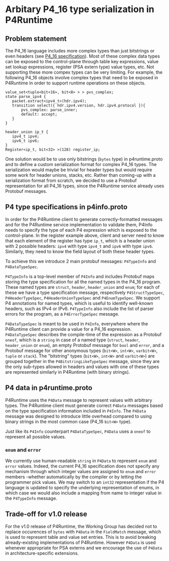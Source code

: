 # Arbitary P4_16 type serialization in P4Runtime

## Problem statement
The P4_16 language includes more complex types than just bitstrings or even
headers (see [P4_16
specification](https://p4.org/p4-spec/docs/P4-16-v1.0.0-spec.html#sec-p4-type)). Most
of these complex data types can be exposed to the control-plane through table
key expressions, value set lookup expressions, register (PSA extern type) value
types, etc. Not supporting these more compex types can be very limiting. For
example, the following P4_16 objects involve complex types that need to be
exposed in P4Runtime in order to support runtime operations on these objects.

```
value_set<tuple<bit<16>, bit<8> > > pvs_complex;
state parse_ipv4 {
   packet.extract<ipv4_t>(hdr.ipv4);
   transition select({ hdr.ipv4.version, hdr.ipv4.protocol }){
       pvs_complex: parse_inner;
       default: accept;
   }
}
```

```
header_union ip_t {
   ipv4_t ipv4;
   ipv6_t ipv6;
}
Register<ip_t, bit<32> >(128) register_ip;
```

One solution would be to use only bitstrings (`bytes` type) in p4runtime.proto
and to define a custom serialization format for complex P4_16 types. The
serialization would maybe be trivial for header types but would require some
work for header unions, stacks, etc. Rather than coming-up with a serialization
format from scratch, we decided to use a Protobuf representation for all P4_16
types, since the P4Runtime service already uses Protobuf messages.

## P4 type specifications in p4info.proto
In order for the P4Runtime client to generate correctly-formatted messages and
for the P4Runtime service implementation to validate them, P4Info needs to
specify the type of each P4 expression which is exposed to the control-plane. In
the register example above, client and server need to know that each element of
the register has type `ip_t`, which is a header union with 2 possible headers:
`ipv4` with type `ipv4_t` and `ipv6` with type `ipv6`. Similarly, they need to
know the field layout of both these header types.

To achieve this we introduce 2 main protobuf messages: `P4TypeInfo` and
`P4DataTypeSpec`.

`P4TypeInfo` is a top-level member of `P4Info` and includes Protobuf maps
storing the type specification for all the named types in the P4_16
program. These named types are `struct`, `header`, `header_union` and `enum`;
for each of these we have a type specification message, respectively
`P4StructTypeSpec`, `P4HeaderTypeSpec`, `P4HeaderUnionTypeSpec` and
`P4EnumTypeSpec`. We support P4 annotations for named types, which is useful to
identify well-known headers, such as IPv4 or IPv6. `P4TypeInfo` also include the
list of parser errors for the program, as a `P4ErrorTypeSpec` message.

`P4DataTypeSpec` is meant to be used in `P4Info`, everywhere where the P4Runtime
client can provide a value for a P4_16 expression. `P4DataTypeSpec` describes
the compile-time of the expression as a Protobuf `oneof`, which is a `string` in
case of a named type (`struct`, `header`, `header_union` or `enum`), an empty
Protobuf message for `bool` and `error`, and a Protobuf message for other
anonymous types (`bit<W>`, `int<W>`, `varbit<W>`, `tuple` or `stack`). The
"bitstring" types (`bit<W>`, `int<W>` and `varbit<W>`) are grouped together in
the `P4BitstringLikeTypeSpec` message, since they are the only sub-types allowed
in headers and values with one of these types are represented similarly in
P4Runtime (with binary strings).

## P4 data in p4runtime.proto
P4Runtime uses the `P4Data` message to represent values with arbitrary
types. The P4Runtime client must generate correct `P4Data` messages based on the
type specification information included in `P4Info`. The `P4Data` message was
designed to introduce little overhead compared to using binary strings in the
most common case (P4_16 `bit<W>` type).

Just like its `P4Info` counterpart `P4DataTypeSpec`, `P4Data` uses a `oneof` to
represent all possible values.

### `enum` and `error`
We currently use human-readable `string` in `P4Data` to represent `enum` and
`error` values. Indeed, the current P4_16 specification does not specify any
mechanism through which integer values are assigned to `enum` and `error`
members -whether automatically by the compiler or by letting the programmer pick
values. We may switch to an `int32` representation if the P4 language is updated
to specify the underlying representation of enums, in which case we would also
include a mapping from name to integer value in the `P4TypeInfo` message.

## Trade-off for v1.0 release
For the v1.0 release of P4Runtime, the Working Group has decided not to replace
occurences of `bytes` with `P4Data` in the `FieldMatch` message, which is used
to represent table and value set entries. This is to avoid breaking
already-existing implementations of P4Runtime. However `P4Data` is used whenever
appropriate for PSA externs and we encourage the use of `P4Data` in
architecture-specific extensions.
